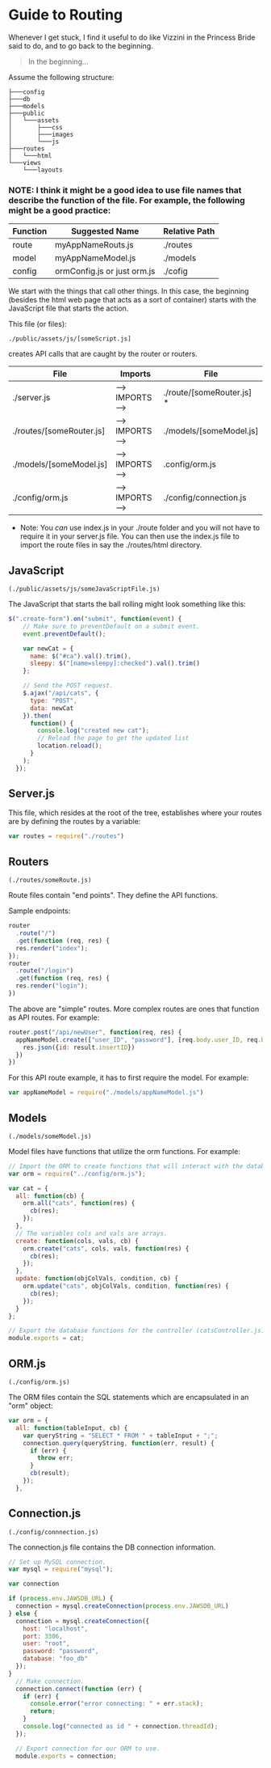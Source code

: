 # Guide to Routing

Whenever I get stuck, I find it useful to do like Vizzini in the Princess Bride said to do, and to go back to the beginning.

> In the beginning...  

Assume the following structure:
```
├───config
├───db
├───models
├───public
│   └───assets
│       ├───css
│       ├───images
│       └───js
├───routes
│   └───html
└───views
    └───layouts
```
### NOTE: I think it might be a good idea to use file names that describe the function of the file.  For example, the following might be a good practice:

Function | Suggested Name | Relative Path
---------|----------------|---------------
route | myAppNameRouts.js | ./routes
model | myAppNameModel.js  | ./models
config | ormConfig.js or just orm.js | ./cofig


We start with the things that call other things.  In this case, the beginning (besides the html web page that acts as a sort of container) starts with the JavaScript file that starts the action.

This file (or files):

`./public/assets/js/[someScript.js]`

creates API calls that are caught by the router or routers.

File | Imports | File
-----|---------|------
./server.js | -->  IMPORTS  --> | ./route/[someRouter.js]  *
./routes/[someRouter.js] | -->  IMPORTS  --> | ./models/[someModel.js]
./models/[someModel.js] | -->  IMPORTS  --> | .config/orm.js
./config/orm.js  | -->  IMPORTS  --> | ./config/connection.js

* Note: You _can_ use index.js in your ./route folder and you will not have to require it in your server.js file.
        You can then use the index.js file to import the route files in say the ./routes/html directory.

## JavaScript

`(./public/assets/js/someJavaScriptFile.js)`

The JavaScript that starts the ball rolling might look something like this:

```js
$(".create-form").on("submit", function(event) {
    // Make sure to preventDefault on a submit event.
    event.preventDefault();

    var newCat = {
      name: $("#ca").val().trim(),
      sleepy: $("[name=sleepy]:checked").val().trim()
    };

    // Send the POST request.
    $.ajax("/api/cats", {
      type: "POST",
      data: newCat
    }).then(
      function() {
        console.log("created new cat");
        // Reload the page to get the updated list
        location.reload();
      }
    );
  });
```

## Server.js
This file, which resides at the root of the tree, establishes where your routes are by defining the routes by a variable:

```js
var routes = require("./routes")
```

## Routers

`(./routes/someRoute.js)`

Route files contain "end points".
They define the API functions.

Sample endpoints:
```js
router
  .route("/")
  .get(function (req, res) {
  res.render("index");
});
router
  .route("/login")
  .get(function (req, res) {
  res.render("login");
})
```
The above are "simple" routes.  More complex routes are ones that function as API routes.
For example:

```js
router.post("/api/newUser", function(req, res) {
  appNameModel.create(["user_ID", "password"], [req.body.user_ID, req.body.password], function(result) {
    res.json({id: result.insertID})
  })
})
```

For this API route example, it has to first require the model.  For example:

```js
var appNameModel = require("./models/appNameModel.js")
```


## Models

`(./models/someModel.js)`

Model files have functions that utilize the orm functions.  For example:

```js
// Import the ORM to create functions that will interact with the database.
var orm = require("../config/orm.js");

var cat = {
  all: function(cb) {
    orm.all("cats", function(res) {
      cb(res);
    });
  },
  // The variables cols and vals are arrays.
  create: function(cols, vals, cb) {
    orm.create("cats", cols, vals, function(res) {
      cb(res);
    });
  },
  update: function(objColVals, condition, cb) {
    orm.update("cats", objColVals, condition, function(res) {
      cb(res);
    });
  }
};

// Export the database functions for the controller (catsController.js).
module.exports = cat;
```

## ORM.js 

`(./config/orm.js)`

The ORM files contain the SQL statements which are encapsulated in an "orm" object:

```js
var orm = {
  all: function(tableInput, cb) {
    var queryString = "SELECT * FROM " + tableInput + ";";
    connection.query(queryString, function(err, result) {
      if (err) {
        throw err;
      }
      cb(result);
    });
  },
```

## Connection.js

`(./config/connnection.js)`

The connection.js file contains the DB connection information.

```js
// Set up MySQL connection.
var mysql = require("mysql");

var connection

if (process.env.JAWSDB_URL) {
  connection = mysql.createConnection(process.env.JAWSDB_URL)
} else {
  connection = mysql.createConnection({
    host: "localhost",
    port: 3306,
    user: "root",
    password: "password",
    database: "foo_db"
  });
}
  // Make connection.
  connection.connect(function (err) {
    if (err) {
      console.error("error connecting: " + err.stack);
      return;
    }
    console.log("connected as id " + connection.threadId);
  });

  // Export connection for our ORM to use.
  module.exports = connection;
```



